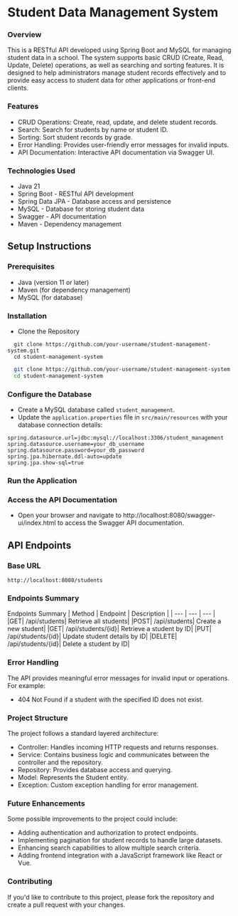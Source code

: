 # Student Data Management System

### Overview

This is a RESTful API developed using Spring Boot and MySQL for managing student data in a school. The system supports basic CRUD (Create, Read, Update, Delete) operations, as well as searching and sorting features. It is designed to help administrators manage student records effectively and to provide easy access to student data for other applications or front-end clients.

### Features

* CRUD Operations: Create, read, update, and delete student records.
* Search: Search for students by name or student ID.
* Sorting: Sort student records by grade.
* Error Handling: Provides user-friendly error messages for invalid inputs.
* API Documentation: Interactive API documentation via Swagger UI.

### Technologies Used
* Java 21
* Spring Boot - RESTful API development
* Spring Data JPA - Database access and persistence
* MySQL - Database for storing student data
* Swagger - API documentation
* Maven - Dependency management

## Setup Instructions
### Prerequisites
* Java (version 11 or later)
* Maven (for dependency management)
* MySQL (for database)

### Installation
* Clone the Repository
``` shell
  git clone https://github.com/your-username/student-management-system.git
  cd student-management-system
```
```bash
  git clone https://github.com/your-username/student-management-system.git
  cd student-management-system
```

### Configure the Database
* Create a MySQL database called `student_management`.
* Update the `application.properties` file in `src/main/resources` with your database connection details:
```
spring.datasource.url=jdbc:mysql://localhost:3306/student_management
spring.datasource.username=your_db_username
spring.datasource.password=your_db_password
spring.jpa.hibernate.ddl-auto=update
spring.jpa.show-sql=true
```

### Run the Application

### Access the API Documentation
* Open your browser and navigate to http://localhost:8080/swagger-ui/index.html to access the Swagger API documentation.

## API Endpoints

### Base URL
```http://localhost:8080/students```

### Endpoints Summary

Endpoints Summary
| Method |	Endpoint |	Description |
| --- | --- | --- |
|GET|	/api/students|	Retrieve all students|
|POST|	/api/students|	Create a new student|
|GET|	/api/students/{id}|	Retrieve a student by ID|
|PUT|	/api/students/{id}|	Update student details by ID|
|DELETE|	/api/students/{id}|	Delete a student by ID|


### Error Handling
The API provides meaningful error messages for invalid input or operations. For example:
* 404 Not Found if a student with the specified ID does not exist.

### Project Structure
The project follows a standard layered architecture:

* Controller: Handles incoming HTTP requests and returns responses.
* Service: Contains business logic and communicates between the controller and the repository.
* Repository: Provides database access and querying.
* Model: Represents the Student entity.
* Exception: Custom exception handling for error management.

### Future Enhancements
Some possible improvements to the project could include:

* Adding authentication and authorization to protect endpoints.
* Implementing pagination for student records to handle large datasets.
* Enhancing search capabilities to allow multiple search criteria.
* Adding frontend integration with a JavaScript framework like React or Vue.

### Contributing
If you'd like to contribute to this project, please fork the repository and create a pull request with your changes.
